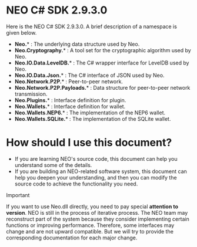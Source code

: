 # NEO C# SDK 2.9.3.0

Here is the NEO C# SDK 2.9.3.0. A brief description of a namespace is given below.

 - **Neo.*** : The underlying data structure used by Neo.
 - **Neo.Cryptography.*** : A tool set for the cryptographic algorithm used by Neo.
 - **Neo.IO.Data.LevelDB.*** : The C# wrapper interface for LevelDB used by Neo.
 - **Neo.IO.Data.Json.*** : The C# interface of JSON used by Neo.
 - **Neo.Network.P2P.*** : Peer-to-peer network.
 - **Neo.Network.P2P.Payloads.*** : Data structure for peer-to-peer network transmission.
 - **Neo.Plugins.*** : Interface definition for plugin.
 - **Neo.Wallets.*** : Interface definition for wallet.
 - **Neo.Wallets.NEP6.*** : The implementation of the NEP6 wallet.
 - **Neo.Wallets.SQLite.*** : The implementation of the SQLite wallet.

# How should I use this document?

 - If you are learning NEO's source code, this document can help you understand some of the details.
 - If you are building an NEO-related software system, this document can help you deepen your understanding, and then you can modify the source code to achieve the functionality you need.

> [!IMPORTANT]
> If you want to use Neo.dll directly, you need to pay special **attention to version**. NEO is still in the process of iterative process. The NEO team may reconstruct part of the system because they consider implementing certain functions or improving performance. Therefore, some interfaces may change and are not upward compatible. But we will try to provide the corresponding documentation for each major change.